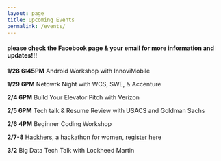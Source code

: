 ```yaml
---
layout: page
title: Upcoming Events
permalink: /events/
---
```


#### **please check the Facebook page & your email for more information and updates!!!**

**1/28 6:45PM** Android Workshop with InnoviMobile

**1/29 6PM** Netowrk Night with WCS, SWE, & Accenture

**2/4 6PM** Build Your Elevator Pitch with Verizon

**2/5 6PM** Tech talk & Resume Review with USACS and Goldman Sachs

**2/6 4PM** Beginner Coding Workshop

**2/7-8** [Hackhers](hackhers.me), a hackathon for women, [register](hackhers.me/#register) here

**3/2** Big Data Tech Talk with Lockheed Martin




